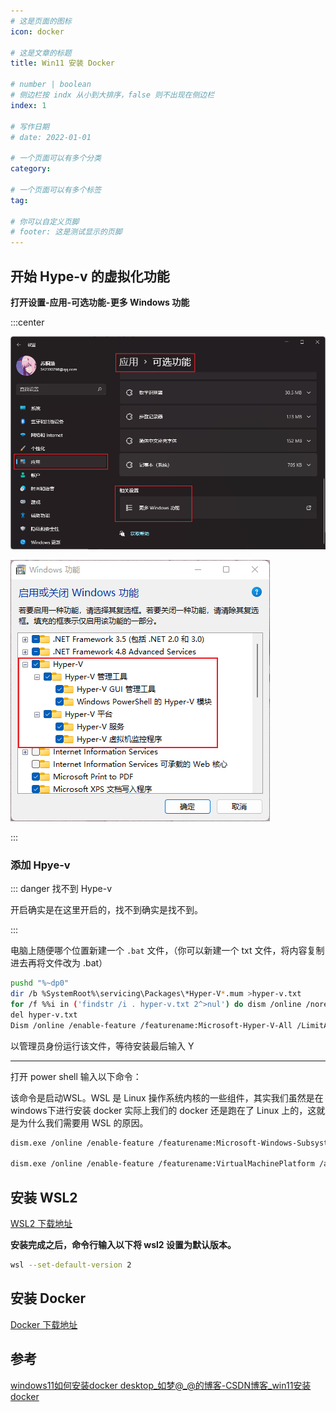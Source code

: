 ```yaml
---
# 这是页面的图标
icon: docker

# 这是文章的标题
title: Win11 安装 Docker

# number | boolean
# 侧边栏按 indx 从小到大排序，false 则不出现在侧边栏
index: 1

# 写作日期
# date: 2022-01-01

# 一个页面可以有多个分类
category: 

# 一个页面可以有多个标签
tag: 

# 你可以自定义页脚
# footer: 这是测试显示的页脚
---
```






## 开始 Hype-v 的虚拟化功能

**打开设置-应用-可选功能-更多 Windows 功能**



:::center

![image-20220527175718697](./img/image-20220527175718697.png)

![image-20220527174357323](./img/image-20220527174357323.png)

:::



### 添加 Hpye-v



::: danger 找不到 Hype-v

开启确实是在这里开启的，找不到确实是找不到。

:::



电脑上随便哪个位置新建一个 `.bat` 文件，（你可以新建一个 txt 文件，将内容复制进去再将文件改为 .bat）

```sh
pushd "%~dp0"
dir /b %SystemRoot%\servicing\Packages\*Hyper-V*.mum >hyper-v.txt
for /f %%i in ('findstr /i . hyper-v.txt 2^>nul') do dism /online /norestart /add-package:"%SystemRoot%\servicing\Packages\%%i"
del hyper-v.txt
Dism /online /enable-feature /featurename:Microsoft-Hyper-V-All /LimitAccess /ALL
```

以管理员身份运行该文件，等待安装最后输入 Y

----



打开 power shell 输入以下命令：

该命令是启动WSL。WSL 是 Linux 操作系统内核的一些组件，其实我们虽然是在 windows下进行安装 docker 实际上我们的 docker 还是跑在了 Linux 上的，这就是为什么我们需要用 WSL 的原因。

```sh
dism.exe /online /enable-feature /featurename:Microsoft-Windows-Subsystem-Linux /all /norestart

dism.exe /online /enable-feature /featurename:VirtualMachinePlatform /all /norestart
```



## 安装 WSL2

[WSL2 下载地址](https://wslstorestorage.blob.core.windows.net/wslblob/wsl_update_x64.msi)

**安装完成之后，命令行输入以下将 wsl2 设置为默认版本。**



```sh
wsl --set-default-version 2
```



## 安装 Docker

[Docker 下载地址](https://docs.docker.com/desktop/windows/install/)





## 参考

[windows11如何安装docker desktop_如梦@_@的博客-CSDN博客_win11安装docker](https://blog.csdn.net/weixin_43726471/article/details/122267300)
